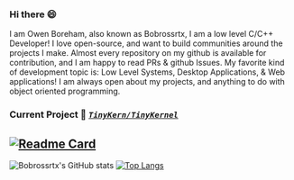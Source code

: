 ### Hi there 😄
I am Owen Boreham, also known as Bobrossrtx, I am a low level C/C++ Developer! I love open-source, and want to build communities around the projects I make. Almost every repository on my github is available for contribution, and I am happy to read PRs & github Issues. My favorite kind of development topic is: Low Level Systems, Desktop Applications, & Web applications! I am always open about my projects, and anything to do with object oriented programming.

### Current Project 💼 [***`TinyKern/TinyKernel`***](https://github.com/TinyKern/TinyKernel)
[![Readme Card](https://github-readme-stats.vercel.app/api/pin/?username=TinyKern&repo=TinyKernel&theme=onedark)](https://github.com/TinyKern/TinyKernel)
---
![Bobrossrtx's GitHub stats](https://github-readme-stats.vercel.app/api?username=bobrossrtx&show_icons=true&theme=onedark)
[![Top Langs](https://github-readme-stats.vercel.app/api/top-langs/?username=bobrossrtx&langs_count=8&layout=compact&theme=onedark)](https://github.com/bobrossrtx?tab=repositories)
